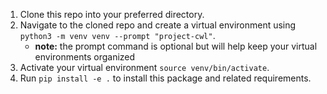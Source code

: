 1. Clone this repo into your preferred directory.
1. Navigate to the cloned repo and create a virtual environment using `python3 -m venv venv --prompt "project-cwl"`.
    - **note:** the prompt command is optional but will help keep your virtual environments organized
1. Activate your virtual environment `source venv/bin/activate`.
1. Run `pip install -e .` to install this package and related requirements.